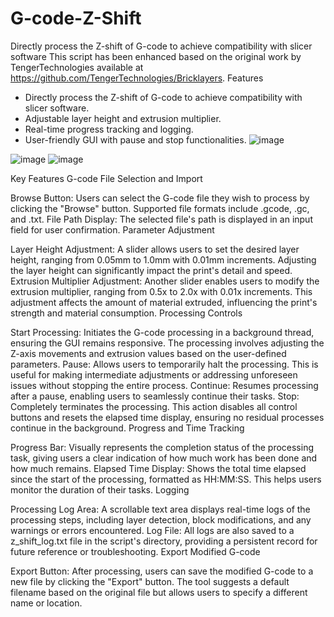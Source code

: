 # G-code-Z-Shift
Directly process the Z-shift of G-code to achieve compatibility with slicer software
This script has been enhanced based on the original work by TengerTechnologies available at https://github.com/TengerTechnologies/Bricklayers.
Features
- Directly process the Z-shift of G-code to achieve compatibility with slicer software.
- Adjustable layer height and extrusion multiplier.
- Real-time progress tracking and logging.
- User-friendly GUI with pause and stop functionalities.
![image](https://github.com/user-attachments/assets/fa805df5-5be2-4352-95b7-0648739013cd)

![image](https://github.com/user-attachments/assets/1d63e0f0-392b-4df4-998f-7f6326d7f15b)
![image](https://github.com/user-attachments/assets/1c0a9249-b0e8-4b71-8ac6-fa3d6ea8ef74)

Key Features
G-code File Selection and Import

Browse Button: Users can select the G-code file they wish to process by clicking the "Browse" button. Supported file formats include .gcode, .gc, and .txt.
File Path Display: The selected file's path is displayed in an input field for user confirmation.
Parameter Adjustment

Layer Height Adjustment: A slider allows users to set the desired layer height, ranging from 0.05mm to 1.0mm with 0.01mm increments. Adjusting the layer height can significantly impact the print's detail and speed.
Extrusion Multiplier Adjustment: Another slider enables users to modify the extrusion multiplier, ranging from 0.5x to 2.0x with 0.01x increments. This adjustment affects the amount of material extruded, influencing the print's strength and material consumption.
Processing Controls

Start Processing: Initiates the G-code processing in a background thread, ensuring the GUI remains responsive. The processing involves adjusting the Z-axis movements and extrusion values based on the user-defined parameters.
Pause: Allows users to temporarily halt the processing. This is useful for making intermediate adjustments or addressing unforeseen issues without stopping the entire process.
Continue: Resumes processing after a pause, enabling users to seamlessly continue their tasks.
Stop: Completely terminates the processing. This action disables all control buttons and resets the elapsed time display, ensuring no residual processes continue in the background.
Progress and Time Tracking

Progress Bar: Visually represents the completion status of the processing task, giving users a clear indication of how much work has been done and how much remains.
Elapsed Time Display: Shows the total time elapsed since the start of the processing, formatted as HH:MM:SS. This helps users monitor the duration of their tasks.
Logging

Processing Log Area: A scrollable text area displays real-time logs of the processing steps, including layer detection, block modifications, and any warnings or errors encountered.
Log File: All logs are also saved to a z_shift_log.txt file in the script's directory, providing a persistent record for future reference or troubleshooting.
Export Modified G-code

Export Button: After processing, users can save the modified G-code to a new file by clicking the "Export" button. The tool suggests a default filename based on the original file but allows users to specify a different name or location.

